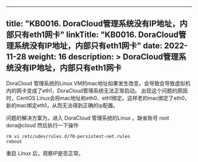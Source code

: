 
---
title: "KB0016. DoraCloud管理系统没有IP地址，内部只有eth1网卡"
linkTitle: "KB0016. DoraCloud管理系统没有IP地址，内部只有eth1网卡"
date: 2022-11-28
weight: 16
description: >
   DoraCloud管理系统没有IP地址，内部只有eth1网卡
---


DoraCloud 管理系统的Linux VM的mac地址如果发生改变。会导致会导致虚拟机内的网卡变成了eth1，DoraCloud管理系统无法正常启动。
出现这个问题的原因时，CentOS Linux会将mac地址和eth0、eth1绑定。这样老的mac绑定了eth0，新的mac绑定eth1，从而无法得到正确的ip配置。

问题的解决方案为，进入 DoraCloud 管理系统的Linux 。缺省账号 root  dora@cloud
然后执行一下操作

```
rm vi /etc/udev/rules.d/70-persistent-net.rules
reboot
```


重启 Linux 后，观察IP是否正常。 

